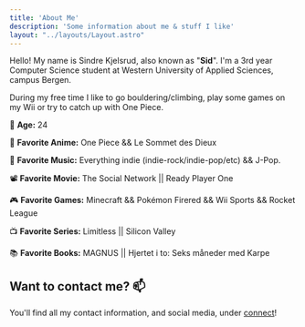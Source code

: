 ```yaml
---
title: 'About Me'
description: 'Some information about me & stuff I like'
layout: "../layouts/Layout.astro"
---
```


Hello! My name is Sindre Kjelsrud, also known as "**Sid**". I'm a 3rd year Computer Science student at Western University of Applied Sciences, campus Bergen.

During my free time I like to go bouldering/climbing, play some games on my Wii or try to catch up with One Piece.

👵 **Age:** 24

👒 **Favorite Anime:** One Piece && Le Sommet des Dieux

🎵 **Favorite Music:** Everything indie (indie-rock/indie-pop/etc) && J-Pop.

📽️ **Favorite Movie:** The Social Network || Ready Player One

🎮 **Favorite Games:** Minecraft && Pokémon Firered && Wii Sports && Rocket League

📺 **Favorite Series:** Limitless || Silicon Valley

📚 **Favorite Books:** MAGNUS || Hjertet i to: Seks måneder med Karpe

## Want to contact me? 📫

You'll find all my contact information, and social media, under [connect](/connect)!